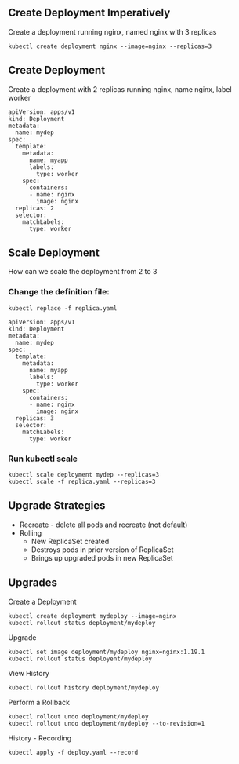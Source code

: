 ## Create Deployment Imperatively
Create a deployment running nginx, named nginx with 3 replicas
```
kubectl create deployment nginx --image=nginx --replicas=3
```

## Create Deployment
Create a deployment with 2 replicas running nginx, name nginx, label worker
```
apiVersion: apps/v1
kind: Deployment
metadata: 
  name: mydep
spec:
  template:
    metadata:
      name: myapp
      labels:
        type: worker
    spec:
      containers:
      - name: nginx
        image: nginx
  replicas: 2
  selector:
    matchLabels:
      type: worker
 ```

## Scale Deployment
How can we scale the deployment from 2 to 3
  
### Change the definition file:
```
kubectl replace -f replica.yaml 
```
  
```
apiVersion: apps/v1
kind: Deployment
metadata: 
  name: mydep
spec:
  template:
    metadata:
      name: myapp
      labels:
        type: worker
    spec:
      containers:
      - name: nginx
        image: nginx
  replicas: 3
  selector:
    matchLabels:
      type: worker
```
  
### Run kubectl scale
```
kubectl scale deployment mydep --replicas=3 
kubectl scale -f replica.yaml --replicas=3 
```

## Upgrade Strategies
* Recreate - delete all pods and recreate (not default)
* Rolling
  * New ReplicaSet created
  * Destroys pods in prior version of ReplicaSet   
  * Brings up upgraded pods in new ReplicaSet

## Upgrades
Create a Deployment
```
kubectl create deployment mydeploy --image=nginx
kubectl rollout status deployment/mydeploy
```

Upgrade
```
kubectl set image deployment/mydeploy nginx=nginx:1.19.1
kubectl rollout status deployent/mydeploy
```

View History
```
kubectl rollout history deployment/mydeploy
```

Perform a Rollback
```
kubectl rollout undo deployment/mydeploy
kubectl rollout undo deployment/mydeploy --to-revision=1
```

History - Recording
```
kubectl apply -f deploy.yaml --record
```
